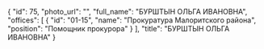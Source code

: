 {
    "id": 75,
    "photo_url": "",
    "full_name": "БУРШТЫН ОЛЬГА ИВАНОВНА",
    "offices": [
        {
            "id": "01-15",
            "name": "Прокуратура Малоритского района",
            "position": "Помощник прокурора"
        }
    ],
    "title": "БУРШТЫН ОЛЬГА ИВАНОВНА"
}